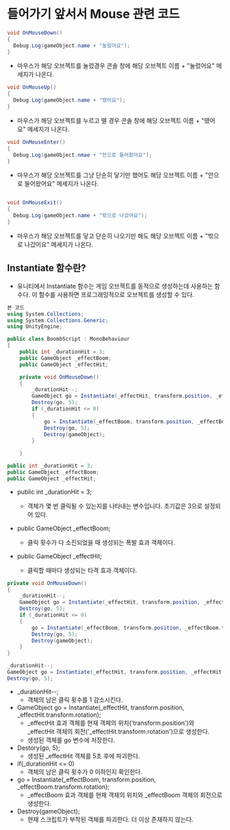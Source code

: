 # 들어가기 앞서서 Mouse 관련 코드

```C#
void OnMouseDown()
{
  Debug.Log(gameObject.name + "눌렀어요");
}
```
  * 마우스가 해당 오브젝트를 눌렀경우 콘솔 창에 해당 오브젝트 이름 + "눌렀어요" 메세지가 나온다.


```C#
void OnMouseUp()
{
  Debug.Log(gameObject.name + "뗐어요");
}
```
  * 마우스가 해당 오브젝트를 누르고 뗄 경우 콘솔 창에 해당 오브젝트 이름 + "뗐어요" 메세지가 나온다.

```C#
void OnMouseEnter()
{
  Debug.Log(gameObject.nmae + "안으로 들어왔어요");
}
```
  * 마우스가 해당 오브젝트를 그냥 단순히 닿기만 했어도 해당 오브젝트 이름 + "안으로 들어왔어요" 메세지가 나온다.

```C#

void OnMouseExit()
{
  Debug.Log(gameObject.name + "밖으로 나갔어요");
}
```
  * 마우스가 해당 오브젝트를 닿고 단순히 나오기만 해도 해당 오브젝트 이름  + "밖으로 나갔어요" 메세지가 나온다.

  ## Instantiate 함수란?
   * 유니티에서 Instantiate 함수는 게임 오브젝트를 동적으로 생성하는데 사용하는 함수다. 이 함수를 사용하면 프로그래밍적으로 오브젝트를 생성할 수 있다. 

```C#
본 코드
using System.Collections;
using System.Collections.Generic;
using UnityEngine;

public class BoombScript : MonoBehaviour
{
    public int _durationHit = 3;
    public GameObject _effectBoom;
    public GameObject _effectHit;

    private void OnMouseDown() 
    {
        _durationHit--;
        GameObject go = Instantiate(_effectHit, transform.position, _effectHit.transform.rotation);
        Destroy(go, 5);
        if (_durationHit <= 0)
        {
            go = Instantiate(_effectBoom, transform.position, _effectBoom.transform.rotation);
            Destroy(go, 5);
            Destroy(gameObject);
        }
        
    }
```

```C#
public int _durationHit = 3;
public GameObject _effectBoom;
public GameObject _effectHit;
```
  * public int _durationHit = 3;
    * 객체가 몇 번 클릭될 수 있는지를 나타내는 변수입니다. 초기값은 3으로 설정되어 있다.
  * public GameObject _effectBoom;
    * 클릭 횟수가 다 소진되었을 때 생성되는 폭발 효과 객체이다.


  * public GameObject _effectHit;
    * 클릭할 때마다 생성되는 타격 효과 객체이다.

```C#
private void OnMouseDown() 
{
    _durationHit--;
    GameObject go = Instantiate(_effectHit, transform.position, _effectHit.transform.rotation);
    Destroy(go, 5);
    if (_durationHit <= 0)
    {
        go = Instantiate(_effectBoom, transform.position, _effectBoom.transform.rotation);
        Destroy(go, 5);
        Destroy(gameObject);
    }
}
```

```C#
_durationHit--;
GameObject go = Instantiate(_effectHit, transform.position, _effectHit.transform.rotation);
Destroy(go, 5);
```
  * _durationHit--;
    * 객체의 남은 클릭 횟수를 1 감소시킨다.
  * GameObject go = Instantiate(_effectHit, transform.position, _effectHit.transform.rotation);
    * _effectHit 효과 객체를 현재 객체의 위치('transform.position')와 _effectHit  객체의 회전('_effectHit.transform.rotation')으로 생성한다.
    * 생성된 객체를 go  변수에 저장한다.
  * Destory(go, 5);
    * 생성된 _effectHit 객체를 5초 후에 파괴한다.
  * if(_durationHit <= 0)
    * 객체의 남은 클릭 횟수가 0 이하인지 확인한다.
  * go = Instantiate(_effectBoom, transform.position, _effectBoom.transform.rotation);
    * _effectBoom 효과 객체를 현재 객체의 위치와 _effectBoom 객체의 회전으로 생성한다.
  * Destroy(gameObject);
    * 현재 스크립트가 부착된 객체를 파괴한다. 더 이상 존재하지 않는다.
